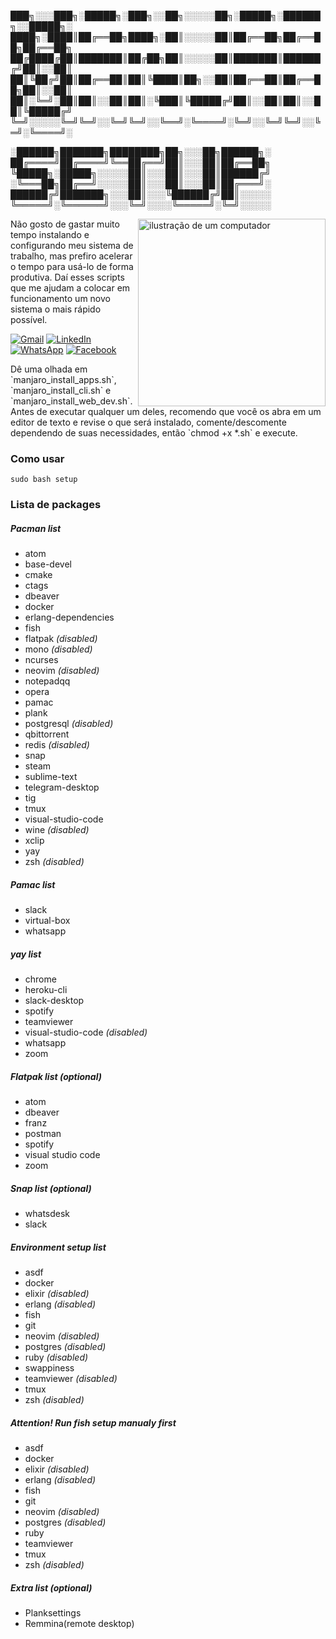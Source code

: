  ███╗░░░███╗░█████╗░███╗░░██╗░░░░░██╗░█████╗░██████╗░░█████╗░  
 ████╗░████║██╔══██╗████╗░██║░░░░░██║██╔══██╗██╔══██╗██╔══██╗ 
 ██╔████╔██║███████║██╔██╗██║░░░░░██║███████║██████╔╝██║░░██║  
 ██║╚██╔╝██║██╔══██║██║╚████║██╗░░██║██╔══██║██╔══██╗██║░░██║  
 ██║░╚═╝░██║██║░░██║██║░╚███║╚█████╔╝██║░░██║██║░░██║╚█████╔╝  
 ╚═╝░░░░░╚═╝╚═╝░░╚═╝╚═╝░░╚══╝░╚════╝░╚═╝░░╚═╝╚═╝░░╚═╝░╚════╝░  

░██████╗███████╗████████╗██╗░░░██╗██████╗░
 ██╔════╝██╔════╝╚══██╔══╝██║░░░██║██╔══██╗
 ╚█████╗░█████╗░░░░░██║░░░██║░░░██║██████╔╝
 ░╚═══██╗██╔══╝░░░░░██║░░░██║░░░██║██╔═══╝░
 ██████╔╝███████╗░░░██║░░░╚██████╔╝██║░░░░░
 ╚═════╝░╚══════╝░░░╚═╝░░░░╚═════╝░╚═╝░░░░░
 


<img src="https://raw.githubusercontent.com/MicaelliMedeiros/micaellimedeiros/master/image/computer-illustration.png" alt="ilustração de um computador" min-width="300px" max-width="300px" width="300px" align="right">

<p align="left"> 
  Não gosto de gastar muito tempo instalando e configurando meu sistema de trabalho, mas prefiro acelerar o tempo para usá-lo de forma produtiva. Daí esses scripts que me ajudam a colocar em funcionamento um novo sistema o mais rápido possível.
</p>

<p align="left">
  <a href="#" title="Gmail">
  <img src="https://img.shields.io/badge/Linux-E34F26?style=for-the-badge&logo=linux&logoColor=black" alt="Gmail"/></a>
  <a href="#" title="LinkedIn">
  <img src="https://img.shields.io/badge/GoLang-100000?style=for-the-badge&logo=go&logoColor=white" alt="LinkedIn"/></a>
  <a href="#" title="WhatsApp">
  <img src="https://img.shields.io/badge/Visual%20Studio%20Code-0078d7.svg?style=for-the-badge&logo=visual-studio-code&logoColor=white" alt="WhatsApp"/></a>
  <a href="#" title="Facebook">
  <img src="https://img.shields.io/badge/Shell_Script-121011?style=for-the-badge&logo=gnu-bash&logoColor=white" alt="Facebook"/></a>
</p>

<p align="left">
Dê uma olhada em `manjaro_install_apps.sh`, `manjaro_install_cli.sh` e `manjaro_install_web_dev.sh`. Antes de executar qualquer um deles, recomendo que você os abra em um editor de texto e revise o que será instalado, comente/descomente dependendo de suas necessidades, então `chmod +x *.sh` e execute.
</p>


### Como usar

```
sudo bash setup
```


### Lista de packages

##### Pacman list
* atom
* base-devel
* cmake
* ctags
* dbeaver
* docker
* erlang-dependencies
* fish
* flatpak *(disabled)*
* mono *(disabled)*
* ncurses
* neovim *(disabled)*
* notepadqq
* opera
* pamac
* plank
* postgresql *(disabled)*
* qbittorrent
* redis *(disabled)*
* snap
* steam
* sublime-text
* telegram-desktop
* tig
* tmux
* visual-studio-code
* wine *(disabled)*
* xclip
* yay
* zsh *(disabled)*

##### Pamac list
* slack
* virtual-box
* whatsapp

##### yay list
* chrome
* heroku-cli
* slack-desktop
* spotify
* teamviewer
* visual-studio-code *(disabled)*
* whatsapp
* zoom

##### Flatpak list (optional)
* atom
* dbeaver
* franz
* postman
* spotify
* visual studio code
* zoom

##### Snap list (optional)
* whatsdesk
* slack

##### Environment setup list
* asdf
* docker 
* elixir  *(disabled)*
* erlang  *(disabled)*
* fish
* git
* neovim *(disabled)*
* postgres *(disabled)*
* ruby  *(disabled)*
* swappiness 
* teamviewer  *(disabled)*
* tmux
* zsh *(disabled)*

##### Attention! Run fish setup manualy first

* asdf
* docker
* elixir *(disabled)*
* erlang *(disabled)*
* fish
* git
* neovim *(disabled)*
* postgres *(disabled)*
* ruby
* teamviewer
* tmux
* zsh *(disabled)*

##### Extra list (optional)
* Planksettings
* Remmina(remote desktop)

